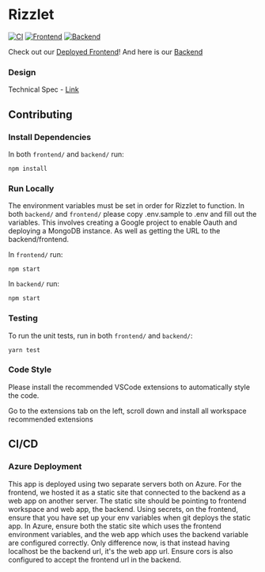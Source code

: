 # Rizzlet
[![CI](https://github.com/Rizzlet/rizzlet/actions/workflows/ci.yaml/badge.svg)](https://github.com/Rizzlet/rizzlet/actions/workflows/ci.yaml)
[![Frontend](https://github.com/Rizzlet/rizzlet/actions/workflows/azure-static-web-apps-icy-rock-018e11d1e.yml/badge.svg)](https://github.com/Rizzlet/rizzlet/actions/workflows/azure-static-web-apps-icy-rock-018e11d1e.yml)
[![Backend](https://github.com/Rizzlet/rizzlet/actions/workflows/main_rizzlet.yml/badge.svg)](https://github.com/Rizzlet/rizzlet/actions/workflows/main_rizzlet.yml)

Check out our [Deployed Frontend](https://icy-rock-018e11d1e.5.azurestaticapps.net/)! And here is our [Backend](https://rizzlet.azurewebsites.net/)

### Design

Technical Spec - [Link](https://docs.google.com/document/d/1pt8KaxrR4H4lkDkm3iwLrpPXjrTpsPzHESjQOSDFHxA/edit?usp=sharing)

## Contributing

### Install Dependencies

In both `frontend/` and `backend/` run:

```
npm install
```

### Run Locally

The environment variables must be set in order for Rizzlet to function. In both `backend/` and `frontend/` please copy .env.sample to .env and
fill out the variables. This involves creating a Google project to enable Oauth and deploying a MongoDB instance. As well as getting the URL to
the backend/frontend.

In `frontend/` run:

```
npm start
```

In `backend/` run:

```
npm start
```

### Testing

To run the unit tests, run in both `frontend/` and `backend/`: 
```
yarn test
```

### Code Style

Please install the recommended VSCode extensions to automatically style the code.

Go to the extensions tab on the left, scroll down and install all workspace recommended extensions

## CI/CD

### Azure Deployment
This app is deployed using two separate servers both on Azure. For the frontend, we hosted it as a static site that connected to the backend as a web app on
another server. The static site should be pointing to frontend workspace and web app, the backend. Using secrets, on the frontend, ensure that you have set up your env variables when git deploys the static app. 
In Azure, ensure both the static site which uses the frontend environment variables, and the web app which uses the backend variable are configured correctly. 
Only difference now, is that instead having localhost be the backend url, it's the web app url. Ensure cors is also configured to accept the frontend url in the backend.
